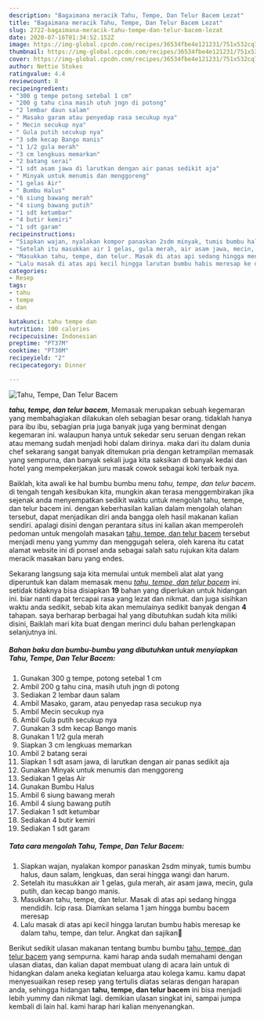 ```yaml
---
description: "Bagaimana meracik Tahu, Tempe, Dan Telur Bacem Lezat"
title: "Bagaimana meracik Tahu, Tempe, Dan Telur Bacem Lezat"
slug: 2722-bagaimana-meracik-tahu-tempe-dan-telur-bacem-lezat
date: 2020-07-16T01:34:52.152Z
image: https://img-global.cpcdn.com/recipes/36534fbe4e121231/751x532cq70/tahu-tempe-dan-telur-bacem-foto-resep-utama.jpg
thumbnail: https://img-global.cpcdn.com/recipes/36534fbe4e121231/751x532cq70/tahu-tempe-dan-telur-bacem-foto-resep-utama.jpg
cover: https://img-global.cpcdn.com/recipes/36534fbe4e121231/751x532cq70/tahu-tempe-dan-telur-bacem-foto-resep-utama.jpg
author: Nettie Stokes
ratingvalue: 4.4
reviewcount: 8
recipeingredient:
- "300 g tempe potong setebal 1 cm"
- "200 g tahu cina masih utuh jngn di potong"
- "2 lembar daun salam"
- " Masako garam atau penyedap rasa secukup nya"
- " Mecin secukup nya"
- " Gula putih secukup nya"
- "3 sdm kecap Bango manis"
- "1 1/2 gula merah"
- "3 cm lengkuas memarkan"
- "2 batang serai"
- "1 sdt asam jawa di larutkan dengan air panas sedikit aja"
- " Minyak untuk menumis dan menggoreng"
- "1 gelas Air"
- " Bumbu Halus"
- "6 siung bawang merah"
- "4 siung bawang putih"
- "1 sdt ketumbar"
- "4 butir kemiri"
- "1 sdt garam"
recipeinstructions:
- "Siapkan wajan, nyalakan kompor panaskan 2sdm minyak, tumis bumbu halus, daun salam, lengkuas, dan serai hingga wangi dan harum."
- "Setelah itu masukkan air 1 gelas, gula merah, air asam jawa, mecin, gula putih, dan kecap bango manis."
- "Masukkan tahu, tempe, dan telur. Masak di atas api sedang hingga mendidih. Icip rasa. Diamkan selama 1 jam hingga bumbu bacem meresap"
- "Lalu masak di atas api kecil hingga larutan bumbu habis meresap ke dalam tahu, tempe, dan telur. Angkat dan sajikan🤤"
categories:
- Resep
tags:
- tahu
- tempe
- dan

katakunci: tahu tempe dan 
nutrition: 100 calories
recipecuisine: Indonesian
preptime: "PT37M"
cooktime: "PT30M"
recipeyield: "2"
recipecategory: Dinner

---
```



![Tahu, Tempe, Dan Telur Bacem](https://img-global.cpcdn.com/recipes/36534fbe4e121231/751x532cq70/tahu-tempe-dan-telur-bacem-foto-resep-utama.jpg)

<b><i>tahu, tempe, dan telur bacem</i></b>, Memasak merupakan sebuah kegemaran yang membahagiakan dilakukan oleh sebagian besar orang. tidaklah hanya para ibu ibu, sebagian pria juga banyak juga yang berminat dengan kegemaran ini. walaupun hanya untuk sekedar seru seruan dengan rekan atau memang sudah menjadi hobi dalam dirinya. maka dari itu dalam dunia chef sekarang sangat banyak ditemukan pria dengan ketrampilan memasak yang sempurna, dan banyak sekali juga kita saksikan di banyak kedai dan hotel yang mempekerjakan juru masak cowok sebagai koki terbaik nya.



Baiklah, kita awali ke hal bumbu bumbu menu <i>tahu, tempe, dan telur bacem</i>. di tengah tengah kesibukan kita, mungkin akan terasa menggembirakan jika sejenak anda menyempatkan sedikit waktu untuk mengolah tahu, tempe, dan telur bacem ini. dengan keberhasilan kalian dalam mengolah olahan tersebut, dapat menjadikan diri anda bangga oleh hasil makanan kalian sendiri. apalagi disini dengan perantara situs ini kalian akan memperoleh pedoman untuk mengolah masakan <u>tahu, tempe, dan telur bacem</u> tersebut menjadi menu yang yummy dan menggugah selera, oleh karena itu catat alamat website ini di ponsel anda sebagai salah satu rujukan kita dalam meracik masakan baru yang endes.


Sekarang langsung saja kita memulai untuk membeli alat alat yang diperuntuk kan dalam memasak menu <u><i>tahu, tempe, dan telur bacem</i></u> ini. setidak tidaknya bisa disiapkan <b>19</b> bahan yang diperlukan untuk hidangan ini. biar nanti dapat tercapai rasa yang lezat dan nikmat. dan juga sisihkan waktu anda sedikit, sebab kita akan memulainya sedikit banyak dengan <b>4</b> tahapan. saya berharap berbagai hal yang dibutuhkan sudah kita miliki disini, Baiklah mari kita buat dengan merinci dulu bahan perlengkapan selanjutnya ini.

<!--inarticleads1-->

##### Bahan baku dan bumbu-bumbu yang dibutuhkan untuk menyiapkan Tahu, Tempe, Dan Telur Bacem:

1. Gunakan 300 g tempe, potong setebal 1 cm
1. Ambil 200 g tahu cina, masih utuh jngn di potong
1. Sediakan 2 lembar daun salam
1. Ambil  Masako, garam, atau penyedap rasa secukup nya
1. Ambil  Mecin secukup nya
1. Ambil  Gula putih secukup nya
1. Gunakan 3 sdm kecap Bango manis
1. Gunakan 1 1/2 gula merah
1. Siapkan 3 cm lengkuas memarkan
1. Ambil 2 batang serai
1. Siapkan 1 sdt asam jawa, di larutkan dengan air panas sedikit aja
1. Gunakan  Minyak untuk menumis dan menggoreng
1. Sediakan 1 gelas Air
1. Gunakan  Bumbu Halus
1. Ambil 6 siung bawang merah
1. Ambil 4 siung bawang putih
1. Sediakan 1 sdt ketumbar
1. Sediakan 4 butir kemiri
1. Sediakan 1 sdt garam




<!--inarticleads2-->

##### Tata cara mengolah Tahu, Tempe, Dan Telur Bacem:

1. Siapkan wajan, nyalakan kompor panaskan 2sdm minyak, tumis bumbu halus, daun salam, lengkuas, dan serai hingga wangi dan harum.
1. Setelah itu masukkan air 1 gelas, gula merah, air asam jawa, mecin, gula putih, dan kecap bango manis.
1. Masukkan tahu, tempe, dan telur. Masak di atas api sedang hingga mendidih. Icip rasa. Diamkan selama 1 jam hingga bumbu bacem meresap
1. Lalu masak di atas api kecil hingga larutan bumbu habis meresap ke dalam tahu, tempe, dan telur. Angkat dan sajikan🤤




Berikut sedikit ulasan makanan tentang bumbu bumbu <u>tahu, tempe, dan telur bacem</u> yang sempurna. kami harap anda sudah memahami dengan ulasan diatas, dan kalian dapat membuat ulang di acara lain untuk di hidangkan dalam aneka kegiatan keluarga atau kolega kamu. kamu dapat menyesuaikan resep resep yang tertulis diatas selaras dengan harapan anda, sehingga hidangan <b>tahu, tempe, dan telur bacem</b> ini bisa menjadi lebih yummy dan nikmat lagi. demikian ulasan singkat ini, sampai jumpa kembali di lain hal. kami harap hari kalian menyenangkan.
